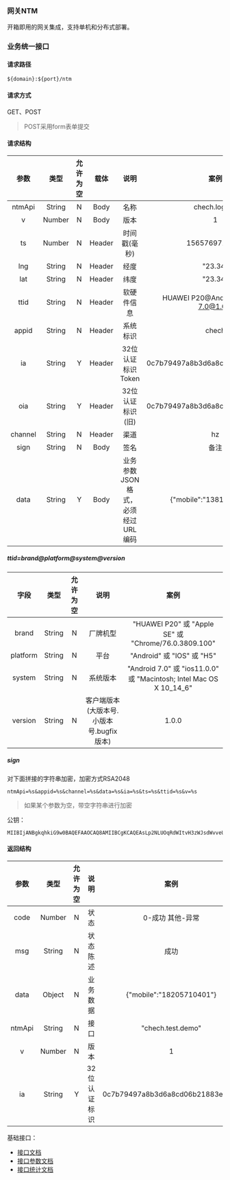 ### 网关NTM
开箱即用的网关集成，支持单机和分布式部署。

### 业务统一接口
#### 请求路径
```
${domain}:${port}/ntm
```
#### 请求方式
GET、POST
> POST采用form表单提交

#### 请求结构
参数|类型|允许为空|载体|说明|案例
:---:|:---:|:---:|:---:|:---:|:---:
ntmApi|String|N|Body|名称|chech.loginIn
v|Number|N|Body|版本|1
ts|Number|N|Header|时间戳(毫秒)|1565769717936
lng|String|N|Header|经度|"23.34"
lat|String|N|Header|纬度|"23.34"
ttid|String|N|Header|软硬件信息|HUAWEI P20@Android@Android 7.0@1.0.2
appid|String|N|Header|系统标识|chech
ia|String|Y|Header|32位认证标识Token|0c7b79497a8b3d6a8cd06b21883e6a28
oia|String|Y|Header|32位认证标识(旧)|0c7b79497a8b3d6a8cd06b21883e6a28
channel|String|N|Header|渠道|hz
sign|String|N|Body|签名|备注
data|String|Y|Body|业务参数JSON格式，必须经过URL编码|{"mobile":"13819468874"}

##### ttid=brand@platform@system@version
字段|类型|允许为空|说明|案例
:---:|:---:|:---:|:---:|:---:
brand|String|N|厂牌机型|"HUAWEI P20" 或 "Apple SE" 或 "Chrome/76.0.3809.100"
platform|String|N|平台|"Android" 或 "IOS" 或 "H5"
system|String|N|系统版本|"Android 7.0" 或 "ios11.0.0" 或 "Macintosh; Intel Mac OS X 10_14_6"
version|String|N|客户端版本(大版本号.小版本号.bugfix版本)|1.0.0


##### sign
对下面拼接的字符串加密，加密方式RSA2048
```
ntmApi=%s&appid=%s&channel=%s&data=%s&ia=%s&ts=%s&ttid=%s&v=%s
```
> 如果某个参数为空，带空字符串进行加密

公钥：
```
MIIBIjANBgkqhkiG9w0BAQEFAAOCAQ8AMIIBCgKCAQEAsLp2NLUOqRdWItvH3zWJsdWvveUvWj/B+XRzRuzDTvsaMgHAfE7zpjEqFj4/BVw4LThOseLXwsxt4RHxEpykL/OMpMUz8MJmN3gKVID43tN75H0b6IL46ymMNwOcPt9EfEGdnUaTJEwxG4VpKIGWxDOUnEybS7QuUztJlNMByxEYR69dLUSSOCM+TbQNIVeVVXixPhI43pb5umR/3mQ+XHTuAZ2zoMA4OsrEO/052Wdv66dmNtaK8eTwwrGcmHOCi5fQSWT2gi3Vq592461w3H8cbdfHU+3cgS0HkG4u3D/cU8eK8lUSUKxIY9wcv2nDdNWpYOwi5oY06sNF9UpSwQIDAQAB
```

#### 返回结构
参数|类型|允许为空|说明|案例
:---:|:---:|:---:|:---:|:---:
code|Number|N|状态|0-成功 其他-异常
msg|String|N|状态陈述|成功
data|Object|N|业务数据|{"mobile":"18205710401"}
ntmApi|String|N|接口|"chech.test.demo"
v|Number|N|版本|1
ia|String|Y|32位认证标识|0c7b79497a8b3d6a8cd06b21883e6a28


基础接口：
* [接口文档](/doc/DOC-API.MD)
* [接口参数文档](/doc/DOC-APIPARAM.MD)
* [接口统计文档](/doc/DOC-APICOLLECT.MD)